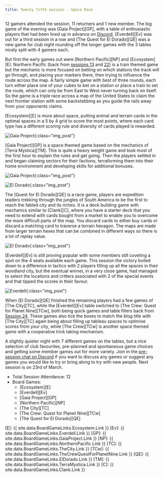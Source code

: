 ```yaml
---
title: Twenty fifth session - Space Race
---
```



12 gamers attended the session, 11 returners and 1 new member. The big game of the evening was [Gaia Project][GP], with a table of enthusiastic players that had been lined up in advance on [Discord][Contact]. [Everdell][Ev] was out for a third session in a row and [The Quest for El Dorado][QE] was a new game for club night rounding off the longer games with the 3 tables nicely split with 4 gamers each.

But first the early games out were [Northern Pacific][NP] and [Ecosystem][E]. Northern Pacific (back from [sessions 13][13] and [22][22]) is a train themed game but the mechanic is more focused on betting on which stations the track will go through, and placing your markers there, then trying to influence the route across the map. A fairly simple game with best of three rounds, each turn either place one of your cubes to bet on a station or place a train to set the route, which can only be from East to West never turning back on itself. So the game is a triple race across a map of the United States to claim the next frontier station with some backstabbing as you guide the rails away from your opponents claims.

[Ecosystem][E] is more about space, putting animal and terrain cards in the optimal spaces in a 5 by 4 grid to score the most points, where each card type has a different scoring rule and diversity of cards played is rewarded.

![Gaia Project](/images/posts/2022_03_09/GaiaProject01.jpg "Gaia Project"){:class="img_post"}

[Gaia Project][GP] is a space themed game based on the mechanics of [Terra Mystica][TM]. This is quite a heavy weight game and took most of the first hour to explain the rules and get going. Then the players settled in and began claiming sectors for their factions, terraforming them into their home environment and developing skills for additional bonuses.

![Gaia Project](/images/posts/2022_03_09/GaiaProject02.jpg "Gaia Project"){:class="img_post"}

![El Dorado](/images/posts/2022_03_09/ElDorado01.jpg "El Dorado"){:class="img_post"}

The [Quest for El Dorado][QE] is a race game, players are expedition leaders trekking through the jungles of South America to be the first to reach the fabled city and its riches. It is a deck building game with mechanics similar to [Clank][C], where you have a starter deck that you need to extend with cards bought from a market to enable you to overcome the more difficult parts of the map. You discard cards to either buy cards or discard a matching card to traverse a terrain hexagon. The maps are made from larger terrain hexes that can be combined in different ways so there is a lot of replay value.

![El Dorado](/images/posts/2022_03_09/ElDorado02.jpg "El Dorado"){:class="img_post"}

[Everdell][Ev] is still proving popular with some members still coveting a spot on the 4 seats available each game. This session the victory boiled down to a difference in tactics with 2 players filling up all the spaces in their woodland city, but the eventual winner, in a very close game, had managed to select the locations and critters associated with 2 of the special events and that tipped the scores in their favour.

![Everdell](/images/posts/2022_03_09/Everdell01.jpg "Everdell"){:class="img_post"}

When [El Dorado][QE] finished the remaining players had a few games of [The City][TC], while the [Everdell][Ev] table switched to [The Crew: Quest for Planet Nine][TCw], both being quick games and table fillers back from [Session 24][24]. These games also tick the boxes to match the blog title with [The City][TC] again being about filling up tableau spaces to optimise scores from your city, while [The Crew][TCw] is another space themed game with a cooperative trick taking mechanism.

A slightly quieter night with 7 different games on the tables, but a nice selection of club favourites, pre-planned and spontaneous game choices and getting some member games out for more variety. Join in the [pre-session chat on Discord][Contact] if you want to discuss any games or suggest any games you would like to try or bring along to try with new people. Next session is on 23rd of March.

* Total Session Attendance: 12
* Board Games:
	 * [Ecosystem][E]
	 * [Everdell][Ev]
	 * [Gaia Project][GP]
	 * [Northern Pacific][NP]
	 * [The City][TC]
	 * [The Crew: Quest for Planet Nine][TCw]
	 * [The Quest for El Dorado][QE]
	 

[13]: /2021/08/25/thirteenth-session.html
[22]: /2022/01/26/twentysecond-session.html
[24]: /2022/02/23/twentyfourth-session.html

[E]: {{ site.data.BoardGameLinks.Ecosystem.Link }}
[Ev]: {{ site.data.BoardGameLinks.Everdell.Link }}
[GP]: {{ site.data.BoardGameLinks.GaiaProject.Link }}
[NP]: {{ site.data.BoardGameLinks.NorthernPacific.Link }}
[TC]: {{ site.data.BoardGameLinks.TheCity.Link }}
[TCw]: {{ site.data.BoardGameLinks.TheCrewQuestForPlanetNine.Link }}
[QE]: {{ site.data.BoardGameLinks.ElDorado.Link }}
[TM]: {{ site.data.BoardGameLinks.TerraMystica.Link }}
[C]: {{ site.data.BoardGameLinks.Clank.Link }}

[Contact]: /Contact.html
